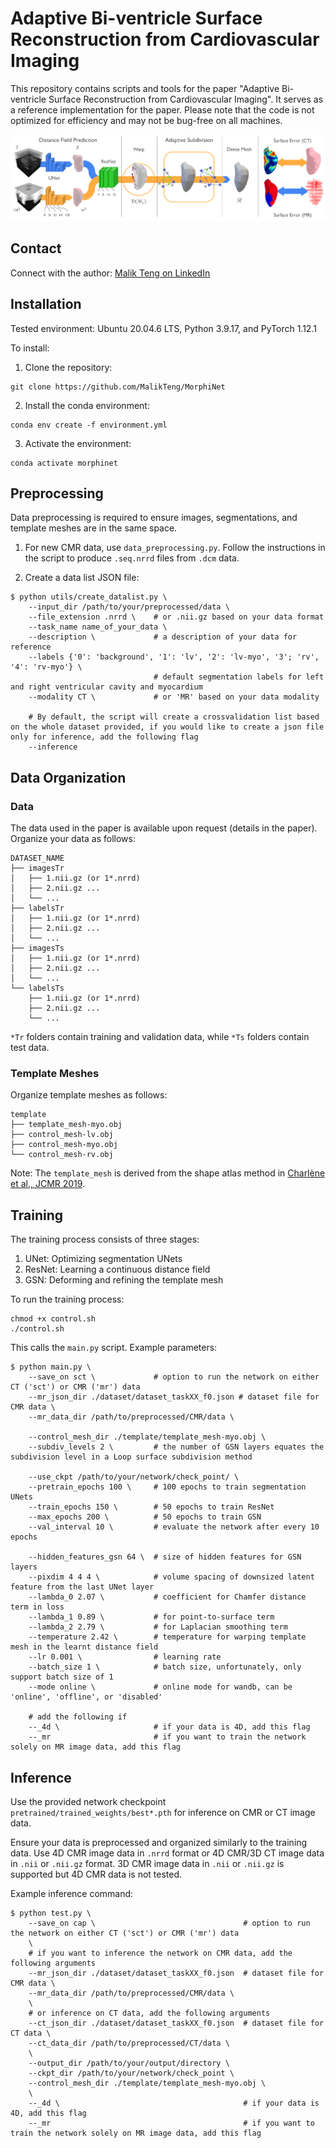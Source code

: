 # Adaptive Bi-ventricle Surface Reconstruction from Cardiovascular Imaging

This repository contains scripts and tools for the paper "Adaptive Bi-ventricle Surface Reconstruction from Cardiovascular Imaging". It serves as a reference implementation for the paper. Please note that the code is not optimized for efficiency and may not be bug-free on all machines.

![Figure 1](figure/Fig-1.png)

## Contact

Connect with the author: [Malik Teng on LinkedIn](https://www.linkedin.com/in/malik-teng-86085149/)

## Installation

Tested environment: Ubuntu 20.04.6 LTS, Python 3.9.17, and PyTorch 1.12.1

To install:

1. Clone the repository:
```
git clone https://github.com/MalikTeng/MorphiNet
```

2. Install the conda environment:
```
conda env create -f environment.yml
```

3. Activate the environment:
```
conda activate morphinet
```

## Preprocessing

Data preprocessing is required to ensure images, segmentations, and template meshes are in the same space.

1. For new CMR data, use `data_preprocessing.py`. Follow the instructions in the script to produce `.seq.nrrd` files from `.dcm` data.

2. Create a data list JSON file:
```
$ python utils/create_datalist.py \
    --input_dir /path/to/your/preprocessed/data \
    --file_extension .nrrd \    # or .nii.gz based on your data format
    --task_name name_of_your_data \
    --description \             # a description of your data for reference
    --labels {'0': 'background', '1': 'lv', '2': 'lv-myo', '3'; 'rv', '4': 'rv-myo'} \                 
                                # default segmentation labels for left and right ventricular cavity and myocardium
    --modality CT \             # or 'MR' based on your data modality

    # By default, the script will create a crossvalidation list based on the whole dataset provided, if you would like to create a json file only for inference, add the following flag
    --inference
```

## Data Organization

### Data

The data used in the paper is available upon request (details in the paper). Organize your data as follows:

```
DATASET_NAME
├── imagesTr
│   ├── 1.nii.gz (or 1*.nrrd)
│   ├── 2.nii.gz ...
│   └── ...
├── labelsTr
│   ├── 1.nii.gz (or 1*.nrrd)
│   ├── 2.nii.gz ...
│   └── ...
├── imagesTs
│   ├── 1.nii.gz (or 1*.nrrd)
│   ├── 2.nii.gz ...
│   └── ...
└── labelsTs
    ├── 1.nii.gz (or 1*.nrrd)
    ├── 2.nii.gz ...
    └── ...
```

`*Tr` folders contain training and validation data, while `*Ts` folders contain test data.

### Template Meshes

Organize template meshes as follows:

```
template
├── template_mesh-myo.obj   
├── control_mesh-lv.obj
├── control_mesh-myo.obj
└── control_mesh-rv.obj
```

Note: The `template_mesh` is derived from the shape atlas method in [Charlène et al., JCMR 2019](https://www.sciencedirect.com/science/article/pii/S1097664723002144).

## Training

The training process consists of three stages:
1. UNet: Optimizing segmentation UNets
2. ResNet: Learning a continuous distance field
3. GSN: Deforming and refining the template mesh

To run the training process:
```
chmod +x control.sh
./control.sh
```

This calls the `main.py` script. Example parameters:
```
$ python main.py \
    --save_on sct \             # option to run the network on either CT ('sct') or CMR ('mr') data
    --mr_json_dir ./dataset/dataset_taskXX_f0.json # dataset file for CMR data \
    --mr_data_dir /path/to/preprocessed/CMR/data \

    --control_mesh_dir ./template/template_mesh-myo.obj \
    --subdiv_levels 2 \         # the number of GSN layers equates the subdivision level in a Loop surface subdivision method

    --use_ckpt /path/to/your/network/check_point/ \
    --pretrain_epochs 100 \     # 100 epochs to train segmentation UNets
    --train_epochs 150 \        # 50 epochs to train ResNet
    --max_epochs 200 \          # 50 epochs to train GSN
    --val_interval 10 \         # evaluate the network after every 10 epochs

    --hidden_features_gsn 64 \  # size of hidden features for GSN layers
    --pixdim 4 4 4 \            # volume spacing of downsized latent feature from the last UNet layer
    --lambda_0 2.07 \           # coefficient for Chamfer distance term in loss
    --lambda_1 0.89 \           # for point-to-surface term
    --lambda_2 2.79 \           # for Laplacian smoothing term
    --temperature 2.42 \        # temperature for warping template mesh in the learnt distance field
    --lr 0.001 \                # learning rate
    --batch_size 1 \            # batch size, unfortunately, only support batch size of 1
    --mode online \             # online mode for wandb, can be 'online', 'offline', or 'disabled'

    # add the following if
    --_4d \                     # if your data is 4D, add this flag
    --_mr                       # if you want to train the network solely on MR image data, add this flag
```

## Inference

Use the provided network checkpoint `pretrained/trained_weights/best*.pth` for inference on CMR or CT image data.

Ensure your data is preprocessed and organized similarly to the training data. Use 4D CMR image data in `.nrrd` format or 4D CMR/3D CT image data in `.nii` or `.nii.gz` format. 3D CMR image data in `.nii` or `.nii.gz` is supported but 4D CMR data is not tested.

Example inference command:

```
$ python test.py \
    --save_on cap \                                 # option to run the network on either CT ('sct') or CMR ('mr') data
    \
    # if you want to inference the network on CMR data, add the following arguments
    --mr_json_dir ./dataset/dataset_taskXX_f0.json  # dataset file for CMR data \
    --mr_data_dir /path/to/preprocessed/CMR/data \
    \
    # or inference on CT data, add the following arguments
    --ct_json_dir ./dataset/dataset_taskXX_f0.json  # dataset file for CT data \
    --ct_data_dir /path/to/preprocessed/CT/data \
    \
    --output_dir /path/to/your/output/directory \
    --ckpt_dir /path/to/your/network/check_point \
    --control_mesh_dir ./template/template_mesh-myo.obj \
    \
    --_4d \                                         # if your data is 4D, add this flag
    --_mr                                           # if you want to train the network solely on MR image data, add this flag
```